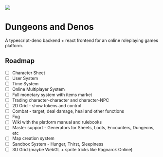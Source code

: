 ![](https://github.com/Knights-of-Tupan/dungeons-and-denos/blob/develop/.github/workflows/ci.yml/badge.svg?event=push)

# Dungeons and Denos

A typescript-deno backend + react frontend for an online roleplaying games platform.

## Roadmap

- [ ] Character Sheet
- [ ] User System
- [ ] Time System
- [ ] Online Multiplayer System
- [ ] Full monetary system with items market
- [ ] Trading character-character and character-NPC
- [ ] 2D Grid - show tokens and control
- [ ] Combat - target, deal damage, heal and other functions
- [ ] Fog
- [ ] Wiki with the platform manual and rulebooks
- [ ] Master support - Generators for Sheets, Loots, Encounters, Dungeons, etc
- [ ] Map creation system
- [ ] Sandbox System - Hunger, Thirst, Sleepiness
- [ ] 3D Grid (maybe WebGL + sprite tricks like Ragnarok Online)
